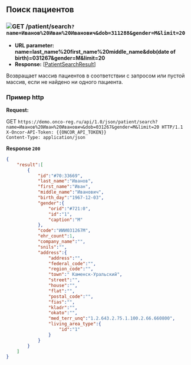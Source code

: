 ## Поиск пациентов
### ![GET](../../../img/get.png) /patient/search`?name=Иванов%20Иван%20Иванович&dob=311288&gender=M&limit=20`
* **URL parameter: name=last_name%20first_name%20middle_name&dob(date of birth)=031267&gender=M&limit=20**
* **Response:** [[PatientSearchResult](../../../types/types.md#com.siams.med.api.PatientSearchResult)]


Возвращает массив пациентов в соответствии с запросом или пустой массив, если не найдено ни одного пациента. 

### Пример http

**Request:** 

GET `https://demo.onco-reg.ru/api/1.0/json/patient/search?name=Иванов%20Иван%20Иванович&dob=031267&gender=M&limit=20 HTTP/1.1`  
`X-Oncor-API-Token: {{ONCOR_API_TOKEN}}`  
`Content-Type: application/json`

**Response `200`**

```json
{
    "result":[
        {
            "id":"#70:33669",
            "last_name":"Иванов",
            "first_name":"Иван",
            "middle_name":"Иванович",
            "birth_day":"1967-12-03",
            "gender":{
                "orid":"#721:0",
                "id":"1",
                "caption":"М"
            },
            "code":"ИИИ031267М",
            "ehr_count":1,
            "company_name":"",
            "snils":"",
            "address":{
                "address":"",
                "federal_code":"",
                "region_code":"",
                "town":" Каменск-Уральский",
                "street":"",
                "house":"",
                "flat":"",
                "postal_code":"",
                "fias":"",
                "kladr":"",
                "okato":"",
                "med_terr_unq":"1.2.643.2.75.1.100.2.66.660800",
                "living_area_type":{
                    "id":"1"
                }
            }
        }
    ]
}
```
